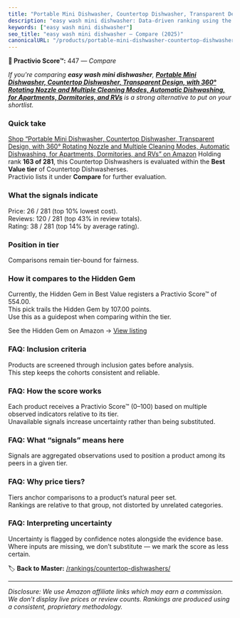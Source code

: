 ```yaml
---
title: "Portable Mini Dishwasher, Countertop Dishwasher, Transparent Design, with 360° Rotating Nozzle and Multiple Cleaning Modes, Automatic Dishwashing, for Apartments, Dormitories, and RVs"
description: "easy wash mini dishwasher: Data-driven ranking using the Practivio Score™. Positioned by quality, value, demand, findability, momentum."
keywords: ["easy wash mini dishwasher"]
seo_title: "easy wash mini dishwasher — Compare (2025)"
canonicalURL: "/products/portable-mini-dishwasher-countertop-dishwasher-transparent-design-with-360-rotating-nozzle-and-multiple-cleaning-modes-automatic-dishwashing-for-apartments-dormitories-and-rvs-B0FB93X95F/"
---
```


**🛒 Practivio Score™:** 447 — _Compare_


*If you're comparing **easy wash mini dishwasher**, **[Portable Mini Dishwasher, Countertop Dishwasher, Transparent Design, with 360° Rotating Nozzle and Multiple Cleaning Modes, Automatic Dishwashing, for Apartments, Dormitories, and RVs](https://www.amazon.com/dp/B0FB93X95F?tag=practivio-20)** is a strong alternative to put on your shortlist.*
### Quick take
[Shop “Portable Mini Dishwasher, Countertop Dishwasher, Transparent Design, with 360° Rotating Nozzle and Multiple Cleaning Modes, Automatic Dishwashing, for Apartments, Dormitories, and RVs” on Amazon](https://www.amazon.com/dp/B0FB93X95F?tag=practivio-20)
Holding rank **163 of 281**, this Countertop Dishwashers is evaluated within the **Best Value tier** of Countertop Dishwasherses.  
Practivio lists it under **Compare** for further evaluation.

### What the signals indicate
Price: 26 / 281 (top 10% lowest cost).  
Reviews: 120 / 281 (top 43% in review totals).  
Rating: 38 / 281 (top 14% by average rating).  

### Position in tier
Comparisons remain tier-bound for fairness.

### How it compares to the Hidden Gem
Currently, the Hidden Gem in Best Value registers a Practivio Score™ of 554.00.  
This pick trails the Hidden Gem by 107.00 points.  
Use this as a guidepost when comparing within the tier.  

See the Hidden Gem on Amazon → [View listing](https://www.amazon.com/dp/B092DBTWCF?tag=practivio-20)

### FAQ: Inclusion criteria
Products are screened through inclusion gates before analysis.  
This step keeps the cohorts consistent and reliable.

### FAQ: How the score works
Each product receives a Practivio Score™ (0–100) based on multiple observed indicators relative to its tier.  
Unavailable signals increase uncertainty rather than being substituted.

### FAQ: What “signals” means here
Signals are aggregated observations used to position a product among its peers in a given tier.

### FAQ: Why price tiers?
Tiers anchor comparisons to a product’s natural peer set.  
Rankings are relative to that group, not distorted by unrelated categories.

### FAQ: Interpreting uncertainty
Uncertainty is flagged by confidence notes alongside the evidence base.  
Where inputs are missing, we don’t substitute — we mark the score as less certain.

<!-- Missing template for Compare/CompareWithinPriceClass -->


🏷️ **Back to Master:** [/rankings/countertop-dishwashers/](/rankings/countertop-dishwashers/)

---
_Disclosure: We use Amazon affiliate links which may earn a commission. We don’t display live prices or review counts. Rankings are produced using a consistent, proprietary methodology._
